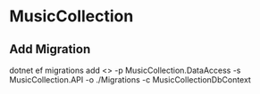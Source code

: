 # MusicCollection
 
## Add Migration
dotnet ef migrations add <> -p MusicCollection.DataAccess -s MusicCollection.API -o ./Migrations -c MusicCollectionDbContext